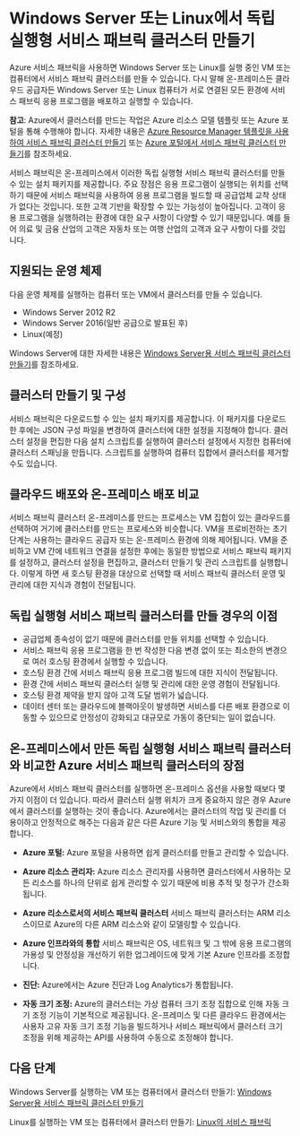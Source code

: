 <properties
   pageTitle="Windows Server 및 Linux에서 Azure 서비스 패브릭 클러스터 만들기 | Microsoft Azure"
   description="서비스 패브릭 클러스터는 Windows Server 및 Linux에서 실행됩니다. 즉, Windows Server 또는 Linux를 실행할 수 있는 모든 위치에 서비스 패브릭 응용 프로그램을 배포 및 호스트할 수 있습니다."
   services="service-fabric"
   documentationCenter=".net"
   authors="Chackdan"
   manager="timlt"
   editor=""/>

<tags
   ms.service="service-fabric"
   ms.devlang="dotNet"
   ms.topic="article"
   ms.tgt_pltfrm="NA"
   ms.workload="NA"
   ms.date="09/09/2016"
   ms.author="chackdan"/>

# Windows Server 또는 Linux에서 독립 실행형 서비스 패브릭 클러스터 만들기
Azure 서비스 패브릭을 사용하면 Windows Server 또는 Linux를 실행 중인 VM 또는 컴퓨터에서 서비스 패브릭 클러스터를 만들 수 있습니다. 다시 말해 온-프레미스든 클라우드 공급자든 Windows Server 또는 Linux 컴퓨터가 서로 연결된 모든 환경에 서비스 패브릭 응용 프로그램을 배포하고 실행할 수 있습니다.

**참고**: Azure에서 클러스터를 만드는 작업은 Azure 리소스 모델 템플릿 또는 Azure 포털을 통해 수행해야 합니다. 자세한 내용은 [Azure Resource Manager 템플릿을 사용하여 서비스 패브릭 클러스터 만들기](service-fabric-cluster-creation-via-arm.md) 또는 [Azure 포털에서 서비스 패브릭 클러스터 만들기](service-fabric-cluster-creation-via-portal.md)를 참조하세요.

서비스 패브릭은 온-프레미스에서 이러한 독립 실행형 서비스 패브릭 클러스터를 만들 수 있는 설치 패키지를 제공합니다. 주요 장점은 응용 프로그램이 실행되는 위치를 선택하기 때문에 서비스 패브릭을 사용하여 응용 프로그램을 빌드할 때 공급업체 교착 상태가 없다는 것입니다. 또한 고객 기반을 확장할 수 있는 가능성이 높아집니다. 고객이 응용 프로그램을 실행하려는 환경에 대한 요구 사항이 다양할 수 있기 때문입니다. 예를 들어 의료 및 금융 산업의 고객은 자동차 또는 여행 산업의 고객과 요구 사항이 다를 것입니다.

## 지원되는 운영 체제
다음 운영 체제를 실행하는 컴퓨터 또는 VM에서 클러스터를 만들 수 있습니다.

* Windows Server 2012 R2
* Windows Server 2016(일반 공급으로 발표된 후)
* Linux(예정)

Windows Server에 대한 자세한 내용은 [Windows Server용 서비스 패브릭 클러스터 만들기](service-fabric-cluster-creation-for-windows-server.md)를 참조하세요.

## 클러스터 만들기 및 구성
서비스 패브릭은 다운로드할 수 있는 설치 패키지를 제공합니다. 이 패키지를 다운로드한 후에는 JSON 구성 파일을 변경하여 클러스터에 대한 설정을 지정해야 합니다. 클러스터 설정을 편집한 다음 설치 스크립트를 실행하여 클러스터 설정에서 지정한 컴퓨터에 클러스터 스패닝을 만듭니다. 스크립트를 실행하여 컴퓨터 집합에서 클러스터를 제거할 수도 있습니다.

## 클라우드 배포와 온-프레미스 배포 비교
서비스 패브릭 클러스터 온-프레미스를 만드는 프로세스는 VM 집합이 있는 클라우드를 선택하여 거기에 클러스터를 만드는 프로세스와 비슷합니다. VM을 프로비전하는 초기 단계는 사용하는 클라우드 공급자 또는 온-프레미스 환경에 의해 제어됩니다. VM을 준비하고 VM 간에 네트워크 연결을 설정한 후에는 동일한 방법으로 서비스 패브릭 패키지를 설정하고, 클러스터 설정을 편집하고, 클러스터 만들기 및 관리 스크립트를 실행합니다. 이렇게 하면 새 호스팅 환경을 대상으로 선택할 때 서비스 패브릭 클러스터 운영 및 관리에 대한 지식과 경험이 전달됩니다.

## 독립 실행형 서비스 패브릭 클러스터를 만들 경우의 이점
* 공급업체 종속성이 없기 때문에 클러스터를 만들 위치를 선택할 수 있습니다.
* 서비스 패브릭 응용 프로그램을 한 번 작성한 다음 변경 없이 또는 최소한의 변경으로 여러 호스팅 환경에서 실행할 수 있습니다.
* 호스팅 환경 간에 서비스 패브릭 응용 프로그램 빌드에 대한 지식이 전달됩니다.
* 환경 간에 서비스 패브릭 클러스터 실행 및 관리에 대한 운영 경험이 전달됩니다.
* 호스팅 환경 제약을 받지 않아 고객 도달 범위가 넓습니다.
* 데이터 센터 또는 클라우드에 블랙아웃이 발생하면 서비스를 다른 배포 환경으로 이동할 수 있으므로 안정성이 강화되고 대규모로 가동이 중단되는 일이 없습니다.

## 온-프레미스에서 만든 독립 실행형 서비스 패브릭 클러스터와 비교한 Azure 서비스 패브릭 클러스터의 장점
Azure에서 서비스 패브릭 클러스터를 실행하면 온-프레미스 옵션을 사용할 때보다 몇 가지 이점이 더 있습니다. 따라서 클러스터 실행 위치가 크게 중요하지 않은 경우 Azure에서 클러스터를 실행하는 것이 좋습니다. Azure에서는 클러스터의 작업 및 관리를 더 용이하고 안정적으로 해주는 다음과 같은 다른 Azure 기능 및 서비스와의 통합을 제공합니다.

* **Azure 포털:** Azure 포털을 사용하면 쉽게 클러스터를 만들고 관리할 수 있습니다.

* **Azure 리소스 관리자:** Azure 리소스 관리자를 사용하면 클러스터에서 사용하는 모든 리소스를 하나의 단위로 쉽게 관리할 수 있기 때문에 비용 추적 및 청구가 간소화됩니다.
* **Azure 리소스로서의 서비스 패브릭 클러스터** 서비스 패브릭 클러스터는 ARM 리소스이므로 Azure의 다른 ARM 리소스와 같이 모델링할 수 있습니다.
* **Azure 인프라와의 통합** 서비스 패브릭은 OS, 네트워크 및 그 밖에 응용 프로그램의 가용성 및 안정성을 개선하기 위한 업그레이드에 맞게 기본 Azure 인프라를 조정합니다.
* **진단:** Azure에서는 Azure 진단과 Log Analytics가 통합됩니다.
* **자동 크기 조정:** Azure의 클러스터는 가상 컴퓨터 크기 조정 집합으로 인해 자동 크기 조정 기능이 기본적으로 제공됩니다. 온-프레미스 및 다른 클라우드 환경에서는 사용자 고유 자동 크기 조정 기능을 빌드하거나 서비스 패브릭에서 클러스터 크기 조정을 위해 제공하는 API를 사용하여 수동으로 조정해야 합니다.

## 다음 단계
Windows Server를 실행하는 VM 또는 컴퓨터에서 클러스터 만들기: [Windows Server용 서비스 패브릭 클러스터 만들기](service-fabric-cluster-creation-for-windows-server.md)

Linux를 실행하는 VM 또는 컴퓨터에서 클러스터 만들기: [Linux의 서비스 패브릭](service-fabric-linux-overview.md)

<!---HONumber=AcomDC_0921_2016-->